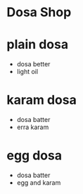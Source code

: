 # Dosa Shop

# plain dosa
* dosa better
* light oil

# karam dosa
* dosa batter
* erra karam
# egg dosa 
* dosa batter
* egg and karam
